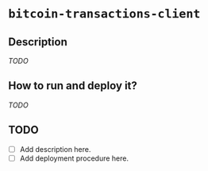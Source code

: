 # `bitcoin-transactions-client`

## Description

*TODO*

## How to run and deploy it?

*TODO*

## TODO

- [ ] Add description here.
- [ ] Add deployment procedure here.
